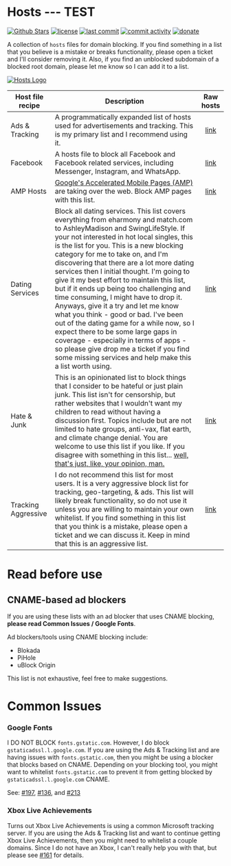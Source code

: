 # Hosts --- TEST

[![Github Stars](https://img.shields.io/github/stars/lightswitch05/hosts)](https://github.com/lightswitch05/hosts)
[![license](https://img.shields.io/github/license/lightswitch05/hosts.svg)](https://github.com/lightswitch05/hosts/blob/master/LICENSE)
[![last commit](https://img.shields.io/github/last-commit/lightswitch05/hosts.svg)](https://github.com/lightswitch05/hosts/commits/master)
[![commit activity](https://img.shields.io/github/commit-activity/y/lightswitch05/hosts.svg)](https://github.com/lightswitch05/hosts/commits/master)
[![donate](https://img.shields.io/badge/Donate-EFF-orange.svg)](https://supporters.eff.org/donate)

A collection of `hosts` files for domain blocking. If you find something in a list that you believe is a mistake or breaks functionality, please open a ticket and I'll consider removing it. Also, if you find an unblocked subdomain of a blocked root domain, please let me know so I can add it to a list.

[![Hosts Logo](https://raw.githubusercontent.com/lightswitch05/hosts/master/docs/logo.png)](https://www.github.developerdan.com/hosts/)

Host file recipe | Description | Raw hosts
---------------- | ----------- |:---------:
Ads & Tracking | A programmatically expanded list of hosts used for advertisements and tracking. This is my primary list and I recommend using it. | [link](https://www.github.developerdan.com/hosts/lists/ads-and-tracking-extended.txt)
Facebook | A hosts file to block all Facebook and Facebook related services, including Messenger, Instagram, and WhatsApp. | [link](https://www.github.developerdan.com/hosts/lists/facebook-extended.txt)
AMP Hosts | [Google's Accelerated Mobile Pages (AMP)](https://www.theregister.co.uk/2017/05/19/open_source_insider_google_amp_bad_bad_bad/) are taking over the web. Block AMP pages with this list. | [link](https://www.github.developerdan.com/hosts/lists/amp-hosts-extended.txt)
Dating Services | Block all dating services. This list covers everything from eharmony and match.com to AshleyMadison and SwingLifeStyle. If your not interested in hot local singles, this is the list for you. This is a new blocking category for me to take on, and I'm discovering that there are a lot more dating services then I initial thought. I'm going to give it my best effort to maintain this list, but if it ends up being too challenging and time consuming, I might have to drop it. Anyways, give it a try and let me know what you think - good or bad. I've been out of the dating game for a while now, so I expect there to be some large gaps in coverage - especially in terms of apps - so please give drop me a ticket if you find some missing services and help make this a list worth using. | [link](https://www.github.developerdan.com/hosts/lists/dating-services-extended.txt)
Hate & Junk | This is an opinionated list to block things that I consider to be hateful or just plain junk. This list isn't for censorship, but rather websites that I wouldn't want my children to read without having a discussion first. Topics include but are not limited to hate groups, anti-vax, flat earth, and climate change denial. You are welcome to use this list if you like. If you disagree with something in this list... [well, that's just, like, your opinion, man.](https://www.youtube.com/watch?v=pWdd6_ZxX8c) | [link](https://www.github.developerdan.com/hosts/lists/hate-and-junk-extended.txt)
Tracking Aggressive | I do not recommend this list for most users. It is a very aggressive block list for tracking, geo-targeting, & ads. This list will likely break functionality, so do not use it unless you are willing to maintain your own whitelist. If you find something in this list that you think is a mistake, please open a ticket and we can discuss it. Keep in mind that this is an aggressive list. | [link](https://www.github.developerdan.com/hosts/lists/tracking-aggressive-extended.txt)

# Read before use

## CNAME-based ad blockers

If you are using these lists with an ad blocker that uses CNAME blocking, **please read Common Issues / Google Fonts**.

Ad blockers/tools using CNAME blocking include:
* Blokada
* PiHole
* uBlock Origin

This list is not exhaustive, feel free to make suggestions.

# Common Issues

### Google Fonts

I DO NOT BLOCK `fonts.gstatic.com`. However, I do block `gstaticadssl.l.google.com`. If you are using the Ads & Tracking list and are having issues with `fonts.gstatic.com`, then you might be using a blocker that blocks based on CNAME. Depending on your blocking tool, you might want to whitelist `fonts.gstatic.com` to prevent it from getting blocked by `gstaticadssl.l.google.com` CNAME.

See: [#197](https://github.com/lightswitch05/hosts/issues/197), [#136](https://github.com/lightswitch05/hosts/issues/136), and [#213](https://github.com/lightswitch05/hosts/issues/213)

### Xbox Live Achievements

Turns out Xbox Live Achievements is using a common Microsoft tracking server. If you are using the Ads & Tracking list and want to continue getting Xbox Live Achievements, then you might need to whitelist a couple domains. Since I do not have an Xbox, I can't really help you with that, but please see [#161](https://github.com/lightswitch05/hosts/issues/161) for details.
